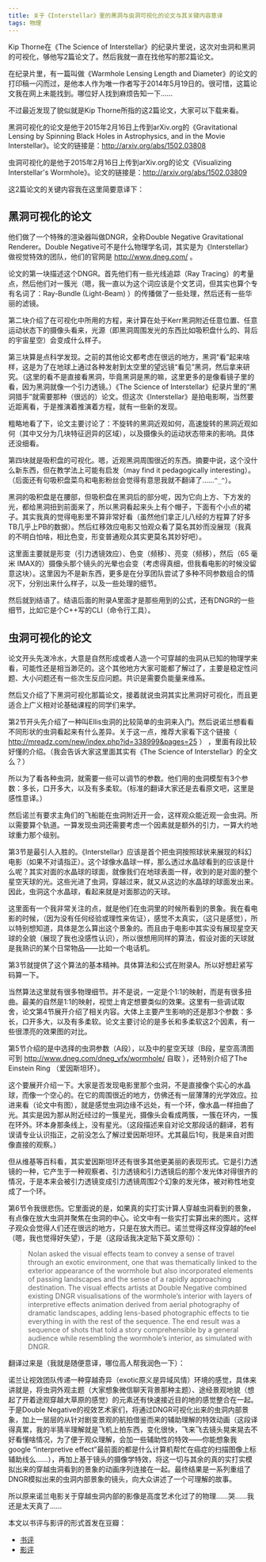 ```yaml
---
title: 关于《Interstellar》里的黑洞与虫洞可视化的论文与其关键内容意译
tags: 物理
---
```


Kip Thorne在《The Science of Interstellar》的纪录片里说，这次对虫洞和黑洞的可视化，够他写2篇论文了。然后我就一直在找他写的那2篇论文。

在纪录片里，有一篇叫做《Warmhole Lensing Length and Diameter》的论文的打印稿一闪而过，是他本人作为唯一作者写于2014年5月19日的。很可惜，这篇论文我在网上未能找到。哪位好人找到麻烦告知一下……

不过最近发现了貌似就是Kip Thorne所指的这2篇论文，大家可以下载来看。

黑洞可视化的论文是他于2015年2月16日上传到arXiv.org的《Gravitational Lensing by Spinning Black Holes in Astrophysics, and in the Movie Interstellar》。论文的链接是：http://arxiv.org/abs/1502.03808

虫洞可视化的是他于2015年2月16日上传到arXiv.org的论文《Visualizing Interstellar's Wormhole》。论文的链接是：http://arxiv.org/abs/1502.03809 

这2篇论文的关键内容我在这里简要意译下：

黑洞可视化的论文
------------------

他们做了一个特殊的渲染器叫做DNGR，全称Double Negative Gravitational Renderer。Double Negative可不是什么物理学名词，其实是为《Interstellar》做视觉特效的团队，他们的官网是 http://www.dneg.com/ 。

论文的第一块描述这个DNGR。首先他们有一些光线追踪（Ray Tracing）的考量点，然后他们对一簇光（嗯，我一直以为这个词应该是个文艺词，但其实也算个专有名词了：Ray-Bundle (Light-Beam) ）的传播做了一些处理，然后还有一些华丽的滤镜。

第二块介绍了在可视化中所用的方程，来计算在处于Kerr黑洞附近任意位置、任意运动状态下的摄像头看来，光源（即黑洞周围发光的东西比如吸积盘什么的、背后的宇宙星空）会变成什么样子。

第三块算是点科学发现。之前的其他论文都考虑在很远的地方，黑洞“看”起来啥样，这是为了在地球上通过各种发射到太空里的望远镜“看见”黑洞，然后拿来研究。（这里的看不是直接看黑洞，毕竟黑洞是黑的嘛，这里更多的是像看镜子里的看，因为黑洞就像一个引力透镜。）《The Science of Interstellar》纪录片里的“黑洞猎手”就需要那种（很远的）论文。但这次《Interstellar》是拍电影啊，当然要近距离看，于是推演着推演着方程，就有一些新的发现。

粗略地看了下，论文主要讨论了：不旋转的黑洞近观如何，高速旋转的黑洞近观如何（其中又分为几块特征迥异的区域），以及摄像头的运动状态带来的影响。具体还没细看。

第四块就是吸积盘的可视化。嗯，近观黑洞周围很近的东西。摘要中说，这个没什么新东西，但在教学法上可能有启发（may find it pedagogically interesting）。（后面还有句吸积盘菜鸟和电影粉丝会觉得有意思我就不翻译了……`^_^`）。

黑洞的吸积盘是在腰部，但吸积盘在黑洞后的部分呢，因为它向上方、下方发的光，都给黑洞扭到前面来了，所以黑洞看起来头上有个帽子，下面有个小点的裙子。其实我真的觉得电影里不算非常好看（虽然他们拿正儿八经的方程算了好多TB几乎上PB的数据）。然后红移效应电影又怕观众看了莫名其妙而没展现（我真的不明白怕啥，相比色变，形变普通观众其实更莫名其妙好吧）。

这里面主要就是形变（引力透镜效应）、色变（频移）、亮变（频移），然后（65 毫米 IMAX的）摄像头那个镜头的光晕也会变（考虑得真细，但我看电影的时候没留意这块）。这里因为不是新东西，更多是在分享团队尝试了多种不同参数组合的情况下，分别出来什么样子，以及一些处理的细节。

然后就到结语了。结语后面的附录A里面才是那些用到的公式，还有DNGR的一些细节，比如它是个C++写的CLI（命令行工具）。

虫洞可视化的论文
-----------------

论文开头先泼冷水，大意是自然形成或者人造一个可穿越的虫洞从已知的物理学来看，可能性还是相当渺茫的。这个其他地方大家可能都了解过了，主要是稳定性问题、大小问题还有一些次生反应问题。共识是需要负能量来维系。

然后又介绍了下黑洞可视化那篇论文，接着就说虫洞其实比黑洞好可视化，而且更适合上广义相对论基础课程的同学们来学。

第2节开头先介绍了一种叫Ellis虫洞的比较简单的虫洞来入门。然后说诺兰想看看不同形状的虫洞看起来有什么差异。关于这一点，推荐大家看下这个链接（ http://mreadz.com/new/index.php?id=338999&pages=25 ） ，里面有段比较好懂的介绍。（我会告诉大家这里面其实有《The Science of Interstellar》的全文么？）

所以为了看各种虫洞，就需要一些可以调节的参数。他们用的虫洞模型有3个参数：多长，口开多大，以及有多柔软。（标准的翻译大家还是去看原文吧，这里是感性意译。）

然后诺兰有要求主角们的飞船能在虫洞附近开一会，这样观众能近观一会虫洞。所以需要算个轨道。一算发现虫洞还需要考虑一个因素就是额外的引力，一算大约地球重力那个级别。

第3节是最引人入胜的。《Interstellar》应该是首个把虫洞按照球状来展现的科幻电影（如果不对请指正）。这个球像水晶球一样，那么透过水晶球看到的应该是什么呢？其实对面的水晶球的球面，就像我们在地球表面一样，收到的是对面的整个星空天球的光。这些光进了虫洞，穿越过来，就又从这边的水晶球的球面发出来。因此，虫洞这个水晶球，看起来就是对面那边的天球。

这里面有一个我非常关注的点，就是他们在虫洞里的时候所看到的景象。我在看电影的时候，（因为没有任何经验或理性来佐证），感觉不太真实，（这只是感觉），所以特别想知道，具体是怎么算出这个景象的。而且由于电影中其实没有展现星空天球的全貌（展现了我也没感性认识），所以很想用同样的算法，假设对面的天球就是我熟识的某个日常物品——比如一个电话机。

第3节就提供了这个算法的基本精神。具体算法和公式在附录A。所以好想赶紧写码算一下。

当然算法这里就有很多物理细节。并不是说，一定是个1:1的映射，而是有很多扭曲。最美的自然是1:1的映射，视觉上肯定想要类似的效果。这里有一些调试取舍，论文第4节展开介绍了相关内容。大体上主要产生影响的还是那3个参数：多长，口开多大，以及有多柔软。论文主要讨论的是多长和多柔软这2个因素，有一些很漂亮的效果图的对比。

第5节介绍的是中选择的虫洞参数（A段），以及中的星空天球（B段，星空高清图可到  http://www.dneg.com/dneg_vfx/wormhole/ 自取 ），还特别介绍了The Einstein Ring （爱因斯坦环）。

这个要展开介绍一下。大家是否发现电影里那个虫洞，不是直接像个实心的水晶球，而像一个空心的。在它的周围很近的地方，仿佛还有一层薄薄的光学效应。拉进来看（论文中有图），就是感觉虫洞边缘不远处，有一个环，像水晶一样扭曲了光。其实是因为那从附近经过的一簇星光，摄像头会看成两簇，一簇在环内，一簇在环外。环本身那条线上，没有星光。（这段描述来自对论文那段话的翻译，若有误请专业认识指正，之前没怎么了解过爱因斯坦环。尤其最后1句，我是来自对图像直接的观察。）

但从维基等百科看，其实爱因斯坦环还有很多其他更美丽的表现形式。它是引力透镜的一种，它产生于一种观察者、引力透镜和引力透镜后的那个发光体对得很齐的情况，于是本来会被引力透镜变成引力透镜周围2个幻象的发光体，被对称性地变成了一个环。


第6节令我很悲伤。它里面说的是，如果真的实打实计算人穿越虫洞看到的景象，有点像在放大虫洞并聚焦在虫洞的中心。论文中有一些实打实算出来的图片。这样子观众会觉得人们还在很远的地方，只是在放大而已。诺兰觉得这样没穿越的feel（嗯，我也觉得好失望），于是（这段话我决定贴下英文原句）：

> Nolan asked the visual effects team to convey a sense of travel through an exotic environment, one that was thematically linked to the exterior appearance of the wormhole but also incorporated elements of passing landscapes and the sense of a rapidly approaching destination. The visual effects artists at Double Negative combined existing DNGR visualisations of the wormhole’s interior with layers of interpretive effects animation derived from aerial photography of dramatic landscapes, adding lens-based photographic effects to tie everything in with the rest of the sequence. The end result was a sequence of shots that told a story comprehensible by a general audience while resembling the wormhole’s interior, as simulated with DNGR.

翻译过来是（我就是随便意译，哪位高人帮我润色一下）：

诺兰让视效团队传递一种穿越奇异（exotic原义是异域风情）环境的感觉，具体来讲就是，将虫洞外观主题（大家想象微信聊天背景那种主题）、途经景观地貌（想起了开着途观穿越大草原的感觉）的元素还有快速接近目的地的感觉整合在一起。于是Double Negative的视效艺术家们，将通过DNGR可视化出来的虫洞内部景象，加上一层层的从针对剧变景观的航拍借鉴而来的辅助理解的特效动画（这段译得真累，我的半猜半理解就是飞机上拍东西，变化很快，飞来飞去镜头晃来晃去不好看懂啥情况，为了便于观众理解，会加一些辅助性的特效——你能想象我google “interpretive effect”最前面的都是什么计算机帮忙在癌症的扫描图像上标辅助线么……），再加上基于镜头的摄像学特效，将这一切与其余的真的实打实模拟出来的穿越虫洞看到的景象的动画序列连接在一起。最终结果是一系列重组了DNGR模拟出来的虫洞内部景象的镜头，向大众讲述了一个可理解的故事。

所以原来诺兰电影关于穿越虫洞内部的影像是高度艺术化过了的物理……哭……我还是太天真了……

本文以书评与影评的形式首发在豆瓣：

* [书评](http://book.douban.com/review/7397525/)
* [影评](http://movie.douban.com/review/7398149/)

